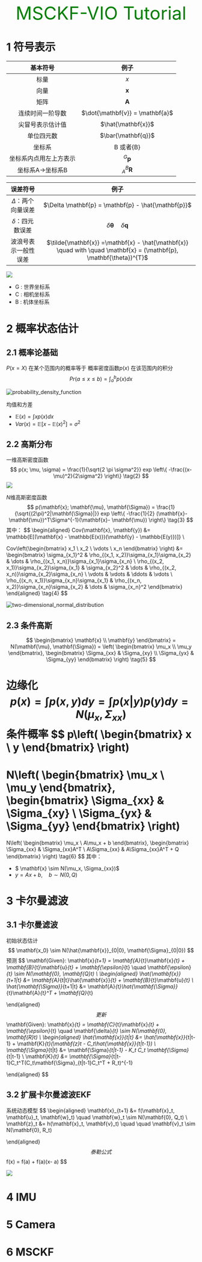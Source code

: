 <center> <font color='green' size='15'> MSCKF-VIO Tutorial</font> </center>

# 1 符号表示

|          基本符号           |              例子               |
| :-------------------------: | :-----------------------------: |
|            标量             |               $x$               |
|            向量             |          $\mathbf{x}$           |
|            矩阵             |          $\mathbf{A}$           |
|      连续时间一阶导数       | $\dot{\mathbf{v}} = \mathbf{a}$ |
|      尖冒号表示估计值       |       $\hat{\mathbf{x}}$        |
|         单位四元数          |       $\bar{\mathbf{q}}$        |
|           坐标系            |            B 或者{B}            |
|   坐标系内点用左上方表示    |       $^{G} {\mathbf{p}}$       |
| 坐标系A$\rightarrow$坐标系B |      $_{A}^{B} \mathbf{R}$      |



|        误差符号        |                             例子                             |
| :--------------------: | :----------------------------------------------------------: |
| $\Delta$：两个向量误差 |     $\Delta \mathbf{p} = \mathbf{p} - \hat{\mathbf{p}}$      |
|  $\delta$：四元数误差  |       $\delta \mathbf{\theta} \quad \delta \mathbf{q}$       |
|  波浪号表示一般性误差  | $\tilde{\mathbf{x}} =\mathbf{x} -  \hat{\mathbf{x}} \quad with \quad \mathbf{x} = (\mathbf{p}, \mathbf{\theta})^{T}$ |



![](./images/msckf/coordinate_frames.png)

* G : 世界坐标系
* C : 相机坐标系
* B : 机体坐标系

# 2 概率状态估计

## 2.1 概率论基础



$P(x = X)$ 在某个范围内的概率等于 概率密度函数$p(x)$ 在该范围内的积分
$$
Pr(a \le x \le b) = \int_{a}^{b} p(x) dx \tag{1}
$$


![probability_density_function](./images/msckf/probability_density_function.png)



均值和方差

* $\mathbb{E}(x) = \int x p(x) dx$   
* $Var(x) = \mathbb{E}[x - \mathbb{E}(x)^2] = \sigma^2$



## 2.2 高斯分布

一维高斯密度函数
$$
p(x; \mu, \sigma) = \frac{1}{\sqrt{2 \pi \sigma^2}} exp
\left\{ 
	-\frac{(x- \mu)^2}{2\sigma^2}
\right\} \tag{2}
$$
![](./images/msckf/normal_distribution.png)

$N$维高斯密度函数
$$
p(\mathbf{x}; \mathbf{\mu}, \mathbf{\Sigma}) =
\frac{1}{\sqrt{(2\pi)^2|\mathbf{\Sigma}|}} exp
\left\{ 
	-\frac{1}{2} (\mathbf{x}- \mathbf{\mu})^T\Sigma^{-1}(\mathbf{x}- \mathbf{\mu})
\right\} \tag{3}
$$
其中：
$$
\begin{aligned}
	Cov(\mathbf{x}, \mathbf{y}) &= \mathbb{E[(\mathbf{x} - \mathbb{E(x)})(\mathbf{y} - \mathbb{E(y)})]}
\\

Cov\left(\begin{bmatrix}
	x_1 \\
	x_2 \\
	\vdots \\
	x_n
\end{bmatrix}
\right) &=
\begin{bmatrix}
	\sigma_{x_1}^2 & \rho_{(x_1, x_2)}\sigma_{x_1}\sigma_{x_2} & \dots & \rho_{(x_1, x_n)}\sigma_{x_1}\sigma_{x_n}  \\
	\rho_{(x_2, x_1)}\sigma_{x_2}\sigma_{x_1} & \sigma_{x_2}^2 & \dots & \rho_{(x_2, x_n)}\sigma_{x_2}\sigma_{x_n}  \\
	\vdots & \vdots & \ddots & \vdots  \\
	\rho_{(x_n, x_1)}\sigma_{x_n}\sigma_{x_1} &  \rho_{(x_n, x_2)}\sigma_{x_n}\sigma_{x_2} & \dots  & \sigma_{x_n}^2
\end{bmatrix}
\end{aligned} \tag{4}
$$


![two-dimensional_normal_distribution](./images/msckf/two-dimensional_normal_distribution.png)

## 2.3 条件高斯

$$
\begin{bmatrix}
	\mathbf{x} \\
	\mathbf{y} 
\end{bmatrix} =
N(\mathbf{\mu}, \mathbf{\Sigma}) =
\left(
    \begin{bmatrix}
        \mu_x \\
        \mu_y 
    \end{bmatrix},
    \begin{bmatrix}
        \Sigma_{xx} & \Sigma_{xy} \\
        \Sigma_{yx} & \Sigma_{yy} 
    \end{bmatrix}
\right) \tag{5}
$$

边缘化
$$
p(x) = \int p(x,y) dy
	 = \int p(x|y) p(y)dy = N(\mu_x, \Sigma_{xx})
$$
条件概率
$$
p\left(
    \begin{bmatrix}
        x \\
        y 
    \end{bmatrix}
\right) 
=
N\left(
    \begin{bmatrix}
        \mu_x \\
        \mu_y 
    \end{bmatrix},
    \begin{bmatrix}
        \Sigma_{xx} & \Sigma_{xy} \\
        \Sigma_{yx} & \Sigma_{yy} 
    \end{bmatrix}
\right)
=
N\left(
    \begin{bmatrix}
        \mu_x \\
        A\mu_x + b 
    \end{bmatrix},
    \begin{bmatrix}
        \Sigma_{xx} & \Sigma_{xx}A^T \\
        A\Sigma_{xx} & A\Sigma_{xx}A^T + Q 
    \end{bmatrix}
\right) \tag{6}
$$
其中：

* $ \mathbf{x} \sim N(\mu_x, \Sigma_{xx})$
* $y = Ax + b, \quad b \sim N(0, Q)$

# 3 卡尔曼滤波

## 3.1 卡尔曼滤波

初始状态估计
$$
\mathbf{x_0} \sim N(\hat{\mathbf{x}}_{0|0}, \mathbf{\Sigma}_{0|0})
$$
预测
$$
\mathbf{Given}: \mathbf{x}_{t+1} = \mathbf{A}_{t}\mathbf{x}_{t} + \mathbf{B}_{t}\mathbf{u}_{t} + \mathbf{\epsilon}_{t} \quad \mathbf{\epsilon}_{t} \sim N(\mathbf{0}, \mathbf{Q}_t)
\\
\begin{aligned}
	\hat{\mathbf{x}}_{t+1|t} &= \mathbf{A}_{t|t}\hat{\mathbf{x}}_{t} + \mathbf{B}_{t}\mathbf{u}_{t} \\
	\hat{\mathbf{\Sigma}}_{t+1|t} &= \mathbf{A}_{t}\hat{\mathbf{\Sigma}}_{t}\mathbf{A}_{t}^T + \mathbf{Q}_{t}

\end{aligned}
$$
更新
$$
\mathbf{Given}: \mathbf{x}_{t} = \mathbf{C}_{t}\mathbf{x}_{t} + 	\mathbf{\epsilon}_{t} \quad \mathbf{\delta}_{t} \sim N(\mathbf{0}, \mathbf{R}_t)
\\
\begin{aligned}
	\hat{\mathbf{x}}_{t|t} &= \hat{\mathbf{x}}_{t|t-1} + \mathbf{K}_{t}(\mathbf{z}_t - C_t\hat{\mathbf{x}}_{t|t-1}) \\
	\mathbf{\Sigma}_{t|t} &= \mathbf{\Sigma}_{t|t-1} - K_t C_t \mathbf{\Sigma}_{t|t-1} \\
	\mathbf{K}_{t} &= \mathbf{\Sigma}_{t|t-1}C_t^T(C_t\mathbf{\Sigma}_{t|t-1}C_t^T + R_t)^{-1}

\end{aligned}
$$

## 3.2 扩展卡尔曼滤波EKF

系统动态模型
$$
\begin{aligned}
	\mathbf{x}_{t+1} &= f(\mathbf{x}_t, \mathbf{u}_t, \mathbf{w}_t) \quad \mathbf{w}_t \sim N(\mathbf{0}, Q_t) \\
	\mathbf{z}_t &= h(\mathbf{x}_t, \mathbf{v}_t) \quad \quad  \mathbf{v}_t \sim N(\mathbf{0}, R_t)

\end{aligned}
$$
泰勒公式
$$
f(x) = f(a) + f(a)(x- a)
$$


![](./images/msckf/kf_vs_ekf.png)



# 4 IMU



# 5 Camera



# 6 MSCKF





